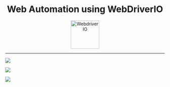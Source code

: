 <h1 align="center">Web Automation using WebDriverIO</h1>
<p align="center">
    <a href="https://webdriver.io/">
        <img alt="WebdriverIO" src="https://webdriver.io/assets/images/robot-3677788dd63849c56aa5cb3f332b12d5.svg" width="90">
    </a>
</p>

***


![](https://hackmd.io/_uploads/HkVQGfPY3.png)

![](https://hackmd.io/_uploads/SkLIffPK2.png)

![](https://hackmd.io/_uploads/ry_czfwYn.png)


